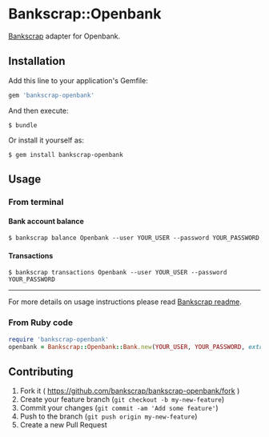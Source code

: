 # Bankscrap::Openbank

[Bankscrap](https://github.com/bankscrap/bankscrap) adapter for Openbank.

## Installation

Add this line to your application's Gemfile:

```ruby
gem 'bankscrap-openbank'
```

And then execute:

    $ bundle

Or install it yourself as:

    $ gem install bankscrap-openbank

## Usage

### From terminal
#### Bank account balance

    $ bankscrap balance Openbank --user YOUR_USER --password YOUR_PASSWORD


#### Transactions

    $ bankscrap transactions Openbank --user YOUR_USER --password YOUR_PASSWORD

---

For more details on usage instructions please read [Bankscrap readme](https://github.com/bankscrap/bankscrap/#usage).

### From Ruby code

```ruby
require 'bankscrap-openbank'
openbank = Bankscrap::Openbank::Bank.new(YOUR_USER, YOUR_PASSWORD, extra_args: {arg: EXTRA_ARG_1})
```


## Contributing

1. Fork it ( https://github.com/bankscrap/bankscrap-openbank/fork )
2. Create your feature branch (`git checkout -b my-new-feature`)
3. Commit your changes (`git commit -am 'Add some feature'`)
4. Push to the branch (`git push origin my-new-feature`)
5. Create a new Pull Request
